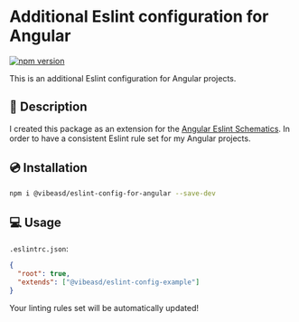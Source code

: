 # Additional Eslint configuration for Angular

[![npm version](https://badge.fury.io/js/@vibeasd%2Feslint-config-for-angular.svg)](https://badge.fury.io/js/@vibeasd%2Feslint-config-for-angular)

This is an additional Eslint configuration for Angular projects.

## 📝 Description

I created this package as an extension for the [Angular Eslint Schematics](https://github.com/angular-eslint/angular-eslint). In order to have a consistent Eslint rule set for my Angular projects.

## 💿 Installation

```sh
npm i @vibeasd/eslint-config-for-angular --save-dev
```

## 💻 Usage

`.eslintrc.json`:

```json
{
  "root": true,
  "extends": ["@vibeasd/eslint-config-example"]
}
```

Your linting rules set will be automatically updated!
